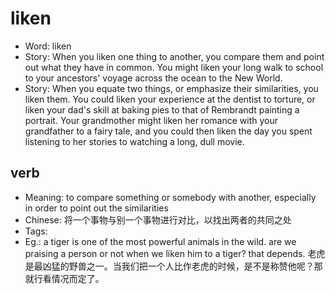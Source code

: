 # liken

- Word: liken
- Story: When you liken one thing to another, you compare them and point out what they have in common. You might liken your long walk to school to your ancestors' voyage across the ocean to the New World.
- Story: When you equate two things, or emphasize their similarities, you liken them. You could liken your experience at the dentist to torture, or liken your dad's skill at baking pies to that of Rembrandt painting a portrait. Your grandmother might liken her romance with your grandfather to a fairy tale, and you could then liken the day you spent listening to her stories to watching a long, dull movie.

## verb

- Meaning: to compare something or somebody with another, especially in order to point out the similarities
- Chinese: 将一个事物与别一个事物进行对比，以找出两者的共同之处
- Tags: 
- Eg.: a tiger is one of the most powerful animals in the wild. are we praising a person or not when we liken him to a tiger? that depends. 老虎是最凶猛的野兽之一。当我们把一个人比作老虎的时候，是不是称赞他呢？那就行看情况而定了。

